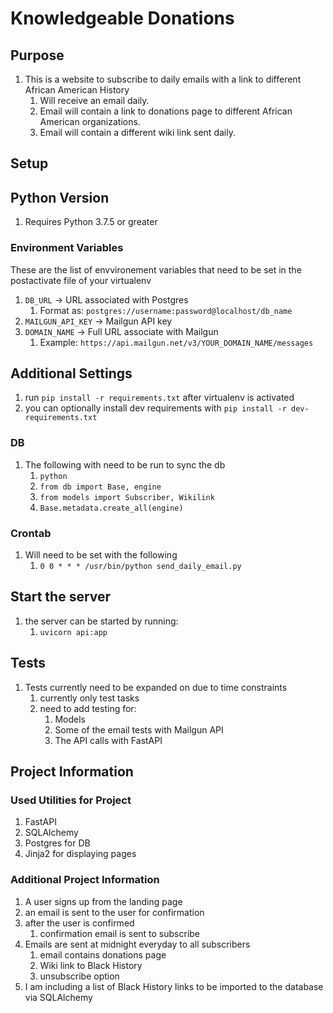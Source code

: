 # Knowledgeable Donations

## Purpose

1. This is a website to subscribe to daily emails with a link to different African American History
   1. Will receive an email daily.
   2. Email will contain a link to donations page to different African American organizations.
   3. Email will contain a different wiki link sent daily.

## Setup

## Python Version

1. Requires Python 3.7.5 or greater

### Environment Variables

These are the list of envvironement variables that need to be set in the postactivate file of your virtualenv

1. `DB_URL` ->  URL associated with Postgres
   1. Format as: `postgres://username:password@localhost/db_name`
2. `MAILGUN_API_KEY` -> Mailgun API key
3. `DOMAIN_NAME` -> Full URL associate with Mailgun
   1. Example: `https://api.mailgun.net/v3/YOUR_DOMAIN_NAME/messages`

## Additional Settings

1. run `pip install -r requirements.txt` after virtualenv is activated
2. you can optionally install dev requirements with `pip install -r dev-requirements.txt`

### DB

1. The following with need to be run to sync the db
   1. `python`
   2. `from db import Base, engine`
   3. `from models import Subscriber, Wikilink`
   4. `Base.metadata.create_all(engine)`

### Crontab

1. Will need to be set with the following
   1. `0 0 * * * /usr/bin/python send_daily_email.py`

## Start the server

1. the server can be started by running:
   1. `uvicorn api:app`

## Tests

1. Tests currently need to be expanded on due to time constraints
   1. currently only test tasks
   2. need to add testing for:
      1. Models
      2. Some of the email tests with Mailgun API
      3. The API calls with FastAPI

## Project Information

### Used Utilities for Project

1. FastAPI
2. SQLAlchemy
3. Postgres for DB
4. Jinja2 for displaying pages

### Additional Project Information

1. A user signs up from the landing page
2. an email is sent to the user for confirmation
3. after the user is confirmed
   1. confirmation email is sent to subscribe
4. Emails are sent at midnight everyday to all subscribers
   1. email contains donations page
   2. Wiki link to Black History
   3. unsubscribe option
5. I am including a list of Black History links to be imported to the database via SQLAlchemy
